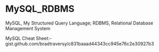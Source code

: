 # MySQL_RDBMS
MySQL, My Structured Query Language; RDBMS, Relational Database Management System

MySQL Cheat Sheet:- gist.github.com/bradtraversy/c831baaad44343cc945e76c2e30927b3
